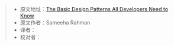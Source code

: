 > * 原文地址：[The Basic Design Patterns All Developers Need to Know](https://www.freecodecamp.org/news/the-basic-design-patterns-all-developers-need-to-know/)
> * 原文作者：Sameeha Rahman
> * 译者：
> * 校对者：
